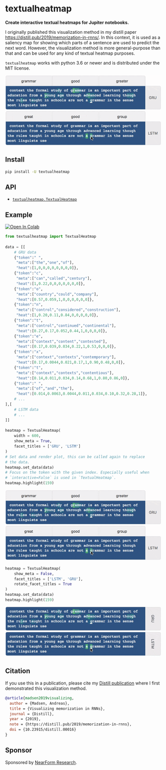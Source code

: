 # textualheatmap

**Create interactive textual heatmaps for Jupiter notebooks.**

I originally published this visualization method in my distill paper
https://distill.pub/2019/memorization-in-rnns/. In this context, it is used
as a saliency map for showing which parts of a sentence are used to predict
the next word. However, the visualization method is more general-purpose than
that and can be used for any kind of textual heatmap purposes.

`textualheatmap` works with python 3.6 or newer and is distributed under the
MIT license.

![Gif of textualheatmap](gifs/show_meta.gif)

## Install

```bash
pip install -U textualheatmap
```

## API

* [`textualheatmap.TextualHeatmap`](textualheatmap/textual_heatmap.py)

## Example
[![Open In Colab](https://colab.research.google.com/assets/colab-badge.svg)](https://colab.research.google.com/github/AndreasMadsen/python-textualheatmap/blob/master/notebooks/general_example.ipynb)

```python
from textualheatmap import TextualHeatmap

data = [[
    # GRU data
    {"token":" ",
     "meta":["the","one","of"],
     "heat":[1,0,0,0,0,0,0,0,0]},
    {"token":"c",
     "meta":["can","called","century"],
     "heat":[1,0.22,0,0,0,0,0,0,0]},
    {"token":"o",
     "meta":["country","could","company"],
     "heat":[0.57,0.059,1,0,0,0,0,0,0]},
    {"token":"n",
     "meta":["control","considered","construction"],
     "heat":[1,0.20,0.11,0.84,0,0,0,0,0]},
    {"token":"t",
     "meta":["control","continued","continental"],
     "heat":[0.27,0.17,0.052,0.44,1,0,0,0,0]},
    {"token":"e",
     "meta":["context","content","contested"],
     "heat":[0.17,0.039,0.034,0.22,1,0.53,0,0,0]},
    {"token":"x",
     "meta":["context","contexts","contemporary"],
     "heat":[0.17,0.0044,0.021,0.17,1,0.90,0.48,0,0]},
    {"token":"t",
     "meta":["context","contexts","contentious"],
     "heat":[0.14,0.011,0.034,0.14,0.68,1,0.80,0.86,0]},
    {"token":" ",
     "meta":["of","and","the"],
     "heat":[0.014,0.0063,0.0044,0.011,0.034,0.10,0.32,0.28,1]},
    # ...
],[
    # LSTM data
    # ...
]]

heatmap = TextualHeatmap(
    width = 600,
    show_meta = True,
    facet_titles = ['GRU', 'LSTM']
)
# Set data and render plot, this can be called again to replace
# the data.
heatmap.set_data(data)
# Focus on the token with the given index. Especially useful when
# `interactive=False` is used in `TextualHeatmap`.
heatmap.highlight(159)
```

![Gif of learning-curve for keras example](gifs/show_meta.gif)

```python
heatmap = TextualHeatmap(
    show_meta = False,
    facet_titles = ['LSTM', 'GRU'],
    rotate_facet_titles = True
)
heatmap.set_data(data)
heatmap.highlight(159)
```

![Gif of learning-curve for keras example](gifs/no_meta_and_rotated.gif)

## Citation

If you use this in a publication, please cite my [Distill publication](https://distill.pub/2019/memorization-in-rnns/) where I first demonstrated this visualization method.

```bib
@article{madsen2019visualizing,
  author = {Madsen, Andreas},
  title = {Visualizing memorization in RNNs},
  journal = {Distill},
  year = {2019},
  note = {https://distill.pub/2019/memorization-in-rnns},
  doi = {10.23915/distill.00016}
}
```

## Sponsor

Sponsored by <a href="https://www.nearform.com/research/">NearForm Research</a>.
